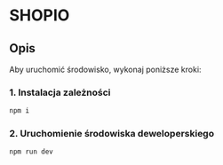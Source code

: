 # SHOPIO

## Opis

Aby uruchomić środowisko, wykonaj poniższe kroki:

### 1. Instalacja zależności

```bash
npm i
```

### 2. Uruchomienie środowiska deweloperskiego

```bash
npm run dev
```
